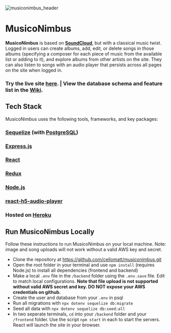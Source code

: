 ![musiconimbus_header](https://user-images.githubusercontent.com/70362985/106419949-42a7f780-641f-11eb-8607-26359f76fb68.png)

# MusicoNimbus
**MusicoNimbus** is based on **[SoundCloud](https://soundcloud.com/)**, but with a classical music twist.
Logged in users can create albums, add, edit, or delete songs in those albums (specifying a composer for each piece of music from the available list or adding to it), and explore albums from other artists on the site.
They can also listen to songs with an audio player that persists across all pages on the site when logged in.

### Try the live site <a href=http://musiconimbus.herokuapp.com/>here</a>. <b>|</b> View the database schema and feature list in the <a href="https://github.com/cellomatt/musiconimbus/wiki">Wiki</a>.


## Tech Stack
MusicoNimbus uses the following tools, frameworks, and key packages:

### [Sequelize](https://sequelize.org/) (with [PostgreSQL](https://www.postgresql.org/))
### [Express.js](https://expressjs.com/)
### [React](https://reactjs.org/)
### [Redux](https://react-redux.js.org/)
### [Node.js](http://nodejs.org/)
### [react-h5-audio-player](https://www.npmjs.com/package/react-h5-audio-player)
### Hosted on [Heroku](www.heroku.com)


## Run MusicoNimbus Locally
Follow these instructions to run MusicoNimbus on your local machine. Note: image and song uploads will not work without a valid AWS key and secret.

- Clone the repository at https://github.com/cellomatt/musiconimbus.git
- Open the root folder in your terminal and use ```npm install``` (requires Node.js) to install all dependencies (frontend and backend)
- Make a local ```.env``` file in the ```/backend``` folder using the ```.env.save``` file. Edit to match local configurations. <b>Note that file upload is not supported without valid AWS secret and key. DO NOT expose your AWS credentials on github.</b>
- Create the user and database from your ```.env``` in psql
- Run all migrations with ```npx dotenv sequelize db:migrate```
- Seed all data with ```npx dotenv sequelize db:seed:all```
- In two seperate terminals, ```cd``` into your ```/backend``` folder and your ```/frontend``` folder. Use the script ```npm start``` in each to start the servers. React will launch the site in your browser.

